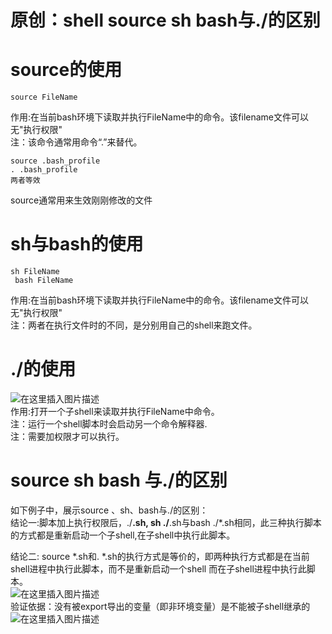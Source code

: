 # 原创：shell source sh bash与./的区别

# source的使用

```
source FileName

```

作用:在当前bash环境下读取并执行FileName中的命令。该filename文件可以无"执行权限"<br/>
注：该命令通常用命令“.”来替代。

```
source .bash_profile
. .bash_profile
两者等效

```

source通常用来生效刚刚修改的文件

# sh与bash的使用

```
sh FileName
 bash FileName

```

作用:在当前bash环境下读取并执行FileName中的命令。该filename文件可以无"执行权限"<br/>
注：两者在执行文件时的不同，是分别用自己的shell来跑文件。

# ./的使用

<img alt="在这里插入图片描述" src="https://img-blog.csdnimg.cn/20200109101618427.png"/><br/>
作用:打开一个子shell来读取并执行FileName中命令。<br/>
注：运行一个shell脚本时会启动另一个命令解释器.<br/>
注：需要加权限才可以执行。

# source sh bash 与./的区别

如下例子中，展示source 、sh、bash与./的区别：<br/>
结论一:脚本加上执行权限后，./**.sh, sh ./**.sh与bash ./*.sh相同，此三种执行脚本的方式都是重新启动一个子shell,在子shell中执行此脚本。

结论二: source  *.sh和.  *.sh的执行方式是等价的，即两种执行方式都是在当前shell进程中执行此脚本，而不是重新启动一个shell 而在子shell进程中执行此脚本。<br/>
<img alt="在这里插入图片描述" src="https://img-blog.csdnimg.cn/2020010910011516.png?x-oss-process=image/watermark,type_ZmFuZ3poZW5naGVpdGk,shadow_10,text_aHR0cHM6Ly9ibG9nLmNzZG4ubmV0L3poZW5nZG9uZzEyMzQ1,size_16,color_FFFFFF,t_70"/><br/>
验证依据：没有被export导出的变量（即非环境变量）是不能被子shell继承的<br/>
<img alt="在这里插入图片描述" src="https://img-blog.csdnimg.cn/20200109102437144.png"/>

